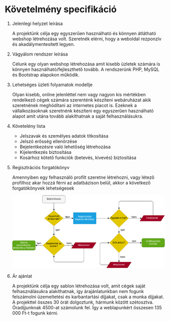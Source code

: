 Követelmény specifikáció
========================

1. Jelenlegi helyzet leírása

    A projektünk célja egy egyszerűen használható és könnyen átlátható webshop létrehozása volt. Szeretnék elérni, hogy a weboldal rezponzív és akadálymentesített legyen.

2. Vágyálom rendszer leírása

    Célunk egy olyan webshop létrehozása amit kisebb üzletek számára is könnyen használható/fejleszthető tovább. A rendszerünk PHP, MySQL és Bootstrap alapokon működik.

3. Lehetséges üzleti folyamatok modellje

    Olyan kisebb, online jelenléttel nem vagy nagyon kis mértékben rendelkező cégek számára szerenténk készíteni webáruházat akik szeretnének meghódítani az internetes piacot is. Ezeknek a vállalkozásoknak szeretnénk készíteni egy egyszerűen használható alapot amit utána tovább alakíthatnak a saját felhasználásukra.

4. Követelény lista
    
    - Jelszavak és személyes adatok titkosítása
    - Jelszó erősség ellenörzése
    - Bejelentkezésre való lehetőség létrehozása
    - Kijelentkezés biztosítása
    - Kosárhoz kötető funkciók (betevés, kivevés) biztosítása

5. Regisztrációs forgatókönyv

    Amennyiben egy felhasználó profilt szeretne létrehozni, vagy létező profilhoz akar hozzá férni az adatbázison belül, akkor a következő forgatókönyvek lehetségesek

    ![bejelentkezes_regisztracio_flowchart](https://raw.githubusercontent.com/szepema/Webshop/main/Dokument%C3%A1ci%C3%B3/bejelentkezes_regisztracio_flowchart.png)
    
6. Ár ajánlat

    A projektünk célja egy sablon létrehozása volt, amit cégek saját felhasználásukra alakíthatnak, így árajánlatunkban nem fogunk felszámolni üzemeltetési és karbantartási díjjakat, csak a munka díjjakat. A projekttel összes 30 órát dolgoztunk, hármunk között szétosztva. Óradíjjunknak 4500-at számolunk fel. Így a weblapunkért összesen 135 000 Ft-t fogunk kérni.
